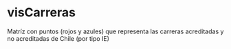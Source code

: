 visCarreras
===========

Matríz con puntos (rojos y azules) que representa las carreras acreditadas y no acreditadas de Chile (por tipo IE)
